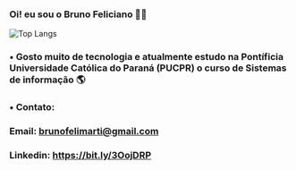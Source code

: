 ### Oi! eu sou o Bruno Feliciano 👨‍💻

![Top Langs](https://github-readme-stats.vercel.app/api/top-langs/?username=brunofell&size_weight=0.5&count_weight=0.5)





### • Gosto muito de tecnologia e atualmente estudo na Pontíficia Universidade Católica do Paraná (PUCPR) o curso de Sistemas de informação 🌎 

### • Contato: 
### Email: brunofelimarti@gmail.com
### Linkedin: https://bit.ly/3OojDRP


#
